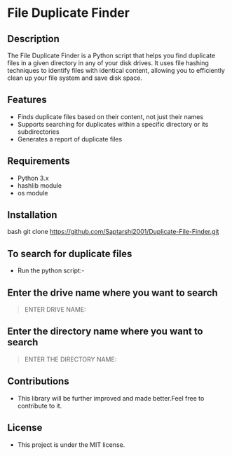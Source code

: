 # File Duplicate Finder

## Description
The File Duplicate Finder is a Python script that helps you find duplicate files in a given directory in any of your disk drives. It uses file hashing techniques to identify files with identical content, allowing you to efficiently clean up your file system and save disk space.

## Features
- Finds duplicate files based on their content, not just their names
- Supports searching for duplicates within a specific directory or its subdirectories
- Generates a report of duplicate files
  
## Requirements
- Python 3.x
- hashlib module
- os module

## Installation
 bash git clone https://github.com/Saptarshi2001/Duplicate-File-Finder.git
## To search for duplicate files
- Run the python script:-
## Enter the drive name where you want to search
 > ENTER DRIVE NAME:
## Enter the directory name where you want to search
 > ENTER THE DIRECTORY NAME:
 
## Contributions
 - This library will be further improved and made better.Feel free to contribute to it.
   
## License
 - This project is under the MIT license.
 
  

